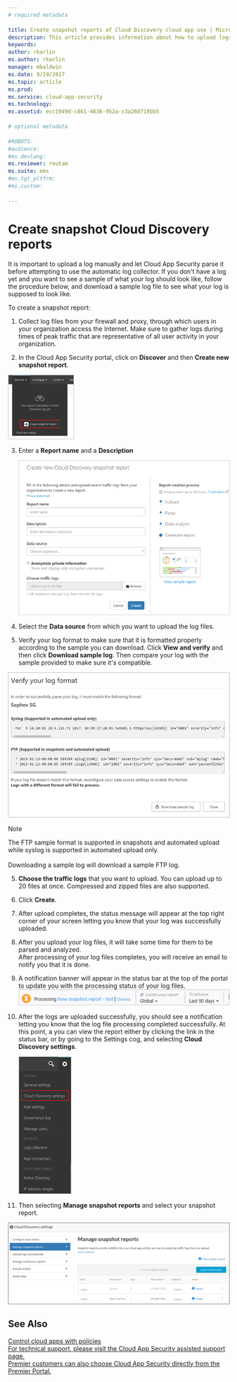 ```yaml
---
# required metadata

title: Create snapshot reports of Cloud Discovery cloud app use | Microsoft Docs
description: This article provides information about how to upload logs manually to create a snapshot report of your Cloud Discovery apps.
keywords:
author: rkarlin
ms.author: rkarlin
manager: mbaldwin
ms.date: 9/19/2017
ms.topic: article
ms.prod:
ms.service: cloud-app-security
ms.technology:
ms.assetid: ecc1949d-c861-4636-952a-c3a260719bb5

# optional metadata

#ROBOTS:
#audience:
#ms.devlang:
ms.reviewer: reutam
ms.suite: ems
#ms.tgt_pltfrm:
#ms.custom:

---
```


# Create snapshot Cloud Discovery reports
It is important to upload a log manually and let Cloud App Security parse it before attempting to use the automatic log collector.
If you don't have a log yet and you want to see a sample of what your log should look like, follow the procedure below, and download a sample log file to see what your log is supposed to look like.


To create a snapshot report:
  
1.  Collect log files from your firewall and proxy, through which users in your organization access the Internet. Make sure to gather logs during times of peak traffic that are representative of all user activity in your organization.  
  
2.  In the Cloud App Security portal, click on **Discover** and then **Create new snapshot report**.  
  
   ![Create new snapshot report](./media/create-new-snapshot-report.png)
     
3.  Enter a **Report name** and a **Description**
  
     ![New snapshot report](./media/new-snapshot-report.png) 

4.  Select the **Data source** from which you want to upload the log files.  
  
5. Verify your log format to make sure that it is formatted properly according to the sample you can download. Click **View and verify** and then click **Download sample log**. Then compare your log with the sample provided to make sure it's compatible. 

 ![Verify your log format](./media/cloud-discovery-snapshot-verify.png)  

  > [!NOTE]
  > The FTP sample format is supported in snapshots and automated upload while syslog is supported in automated upload only.<br></br>
Downloading a sample log will download a sample FTP log.


5.  **Choose the traffic logs** that you want to upload. You can upload up to 20 files at once. Compressed and zipped files are also supported.  
  
6.  Click **Create**.  

7.  After upload completes, the status message will appear at the top right corner of your screen letting you know that your log was successfully uploaded.  
  
8.  After you upload your log files, it will take some time for them to be parsed and analyzed.  
After processing of your log files completes, you will receive an email to notify you that it is done. 
  
9. A notification banner will appear in the status bar at the top of the portal to update you with the processing status of your log files.  
![processing log file menu bar](./media/processing-log-file-menu-bar.png) 
   
10. After the logs are uploaded successfully, you should see a notification letting you know that the log file processing completed successfully. At this point, a you can view the report either by clicking the link in the status bar, or by going to the Settings cog, and selecting **Cloud Discovery settings**.   
  
     ![Discovery settings tab](./media/discovery-settings-tab.png)
11. Then selecting **Manage snapshot reports** and select your snapshot report.
 
![snapshot report management](./media/snapshot-report-managment.png)

  
      
## See Also  
[Control cloud apps with policies](control-cloud-apps-with-policies.md)   
[For technical support, please visit the Cloud App Security assisted support page.](http://support.microsoft.com/oas/default.aspx?prid=16031)   
[Premier customers can also choose Cloud App Security directly from the Premier Portal.](https://premier.microsoft.com/)  
    
      
  
